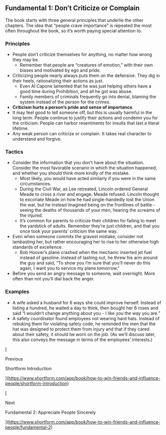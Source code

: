 ## Fundamental 1: Don’t Criticize or Complain

The book starts with three general principles that underlie the other chapters. The idea that “people crave importance” is repeated the most often throughout the book, so it’s worth paying special attention to.

### Principles

- People don’t criticize themselves for anything, no matter how wrong they may be.
    - Remember that people are “creatures of emotion,” with their own biases and motivated by ego and pride.
- Criticizing people nearly always puts them on the defensive. They dig in their heels, rationalizing their actions as just.
    - Even Al Capone lamented that he was just helping others have a good time during Prohibition, and all he got was abuse.
    - Family members of criminals frequently go into denial, blaming the system instead of the person for the crimes.
- **Criticism hurts a person’s pride and sense of importance**.
- It may feel good to tell someone off, but this is usually harmful in the long term. People continue to justify their actions and condemn you for the criticism. People can harbor resentments for insults that last a literal lifetime.
- Any weak person can criticize or complain. It takes real character to understand and forgive.

### Tactics

- Consider the information that you don’t have about the situation. Consider the most favorable scenario in which the situation happened, and whether you should think more kindly of the mistake.
    - Most likely, you would have acted similarly if you were in the same circumstances.
    - During the Civil War, as Lee retreated, Lincoln ordered General Meade to cross a river and engage. Meade refused. Lincoln thought to excoriate Meade on how he had single-handedly lost the Union the war, but he instead imagined being on the frontlines of battle - seeing the deaths of thousands of your men, hearing the screams of the injured.
    - It’s common for parents to criticize their children for failing to meet the yardstick of adults. Remember they’re just children, and that you once took your parents’ criticism the same way.
- Even when someone commits the gravest mistake, consider not lambasting her, but rather encouraging her to rise to her otherwise high standards of excellence.
    - Bob Hoover’s plane crashed when the mechanic inserted jet fuel instead of gasoline. Instead of lashing out, he threw his arm around the guy and said, “To show you I’m sure that you’ll never do this again, I want you to service my plane tomorrow.”
- Before you send an angry message to someone, wait overnight. More often than not you’ll dial back the anger.

### Examples

- A wife asked a husband for 6 ways she could improve herself. Instead of listing a hundred, he waited a day to think, then bought her 6 roses and said “I wouldn’t change anything about you - I like you the way you are.”
- A safety coordinator found employees not wearing hard hats. Instead of rebuking them for violating safety code, he reminded the men that the hat was designed to protect them from injury and that if they cared about their safety, it should be worn on the job. (As we’ll discuss later, this also conveys the message in terms of the employees’ interests.)

[

Previous

Shortform Introduction

](https://www.shortform.com/app/book/how-to-win-friends-and-influence-people/shortform-introduction)

[

Next

Fundamental 2: Appreciate People Sincerely

](https://www.shortform.com/app/book/how-to-win-friends-and-influence-people/fundamental-2)